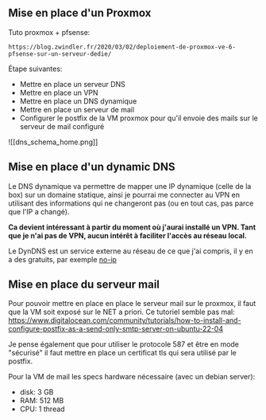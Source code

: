 
## Mise en place d'un Proxmox

Tuto proxmox + pfsense:

```
https://blog.zwindler.fr/2020/03/02/deploiement-de-proxmox-ve-6-pfsense-sur-un-serveur-dedie/
```

Étape suivantes:

- Mettre en place un serveur DNS
- Mettre en place un VPN 
- Mettre en place un DNS dynamique 
- Mettre en place un serveur de mail
- Configurer le postfix de la VM proxmox pour qu'il envoie des mails sur le serveur de mail configuré



![[dns_schema_home.png]]
## Mise en place d'un dynamic DNS

Le DNS dynamique va permettre de mapper une IP dynamique (celle de la box) sur un domaine statique, ainsi je pourrai me connecter au VPN en utilisant des informations qui ne changeront pas (ou en tout cas, pas parce que l'IP a changé).

**Ca devient intéressant à partir du moment où j'aurai installé un VPN. Tant que je n'ai pas de VPN, aucun intérêt à faciliter l'accès au réseau local.**

Le DynDNS est un service externe au réseau de ce que j'ai compris, il y en a des gratuits, par exemple [no-ip](https://www.noip.com/)
## Mise en place du serveur mail

Pour pouvoir mettre en place en place le serveur mail sur le proxmox, il faut que la VM soit exposé sur le NET a priori. Ce tutoriel semble pas mal: https://www.digitalocean.com/community/tutorials/how-to-install-and-configure-postfix-as-a-send-only-smtp-server-on-ubuntu-22-04

Je pense également que pour utiliser le protocole 587 et être en mode "sécurisé" il faut mettre en place un certificat tls qui sera utilisé par le postfix.

Pour la VM de mail les specs hardware nécessaire (avec un debian server):
- disk: 3 GB
- RAM: 512 MB
- CPU: 1 thread